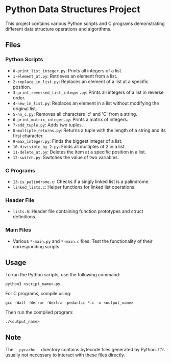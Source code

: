 # Python Data Structures Project

This project contains various Python scripts and C programs demonstrating different data structure operations and algorithms.

## Files

### Python Scripts

- `0-print_list_integer.py`: Prints all integers of a list.
- `1-element_at.py`: Retrieves an element from a list.
- `2-replace_in_list.py`: Replaces an element of a list at a specific position.
- `3-print_reversed_list_integer.py`: Prints all integers of a list in reverse order.
- `4-new_in_list.py`: Replaces an element in a list without modifying the original list.
- `5-no_c.py`: Removes all characters 'c' and 'C' from a string.
- `6-print_matrix_integer.py`: Prints a matrix of integers.
- `7-add_tuple.py`: Adds two tuples.
- `8-multiple_returns.py`: Returns a tuple with the length of a string and its first character.
- `9-max_integer.py`: Finds the biggest integer of a list.
- `10-divisible_by_2.py`: Finds all multiples of 2 in a list.
- `11-delete_at.py`: Deletes the item at a specific position in a list.
- `12-switch.py`: Switches the value of two variables.

### C Programs

- `13-is_palindrome.c`: Checks if a singly linked list is a palindrome.
- `linked_lists.c`: Helper functions for linked list operations.

### Header File

- `lists.h`: Header file containing function prototypes and struct definitions.

### Main Files

- Various `*-main.py` and `*-main.c` files: Test the functionality of their corresponding scripts.

## Usage

To run the Python scripts, use the following command:

```
python3 <script_name>.py
```

For C programs, compile using:

```
gcc -Wall -Werror -Wextra -pedantic *.c -o <output_name>
```

Then run the compiled program:

```
./<output_name>
```

## Note

The `__pycache__` directory contains bytecode files generated by Python. It's usually not necessary to interact with these files directly.
